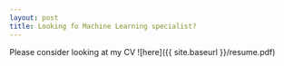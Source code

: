 ```yaml
---
layout: post
title: Looking fo Machine Learning specialist?
---
```


Please consider looking at my CV ![here]({{ site.baseurl }}/resume.pdf)
